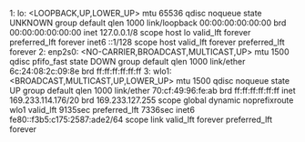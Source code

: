 1: lo: <LOOPBACK,UP,LOWER_UP> mtu 65536 qdisc noqueue state UNKNOWN group default qlen 1000
    link/loopback 00:00:00:00:00:00 brd 00:00:00:00:00:00
    inet 127.0.0.1/8 scope host lo
       valid_lft forever preferred_lft forever
    inet6 ::1/128 scope host 
       valid_lft forever preferred_lft forever
2: enp2s0: <NO-CARRIER,BROADCAST,MULTICAST,UP> mtu 1500 qdisc pfifo_fast state DOWN group default qlen 1000
    link/ether 6c:24:08:2c:09:8e brd ff:ff:ff:ff:ff:ff
3: wlo1: <BROADCAST,MULTICAST,UP,LOWER_UP> mtu 1500 qdisc noqueue state UP group default qlen 1000
    link/ether 70:cf:49:96:fe:ab brd ff:ff:ff:ff:ff:ff
    inet 169.233.114.176/20 brd 169.233.127.255 scope global dynamic noprefixroute wlo1
       valid_lft 9135sec preferred_lft 7336sec
    inet6 fe80::f3b5:c175:2587:ade2/64 scope link 
       valid_lft forever preferred_lft forever
